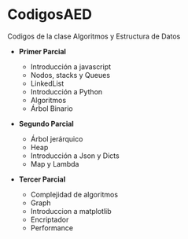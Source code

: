 # CodigosAED

Codigos de la clase Algoritmos y Estructura de Datos

* **Primer Parcial**
  * Introducción a javascript
  * Nodos, stacks y Queues
  * LinkedList
  * Introducción a Python
  * Algoritmos
  * Árbol Binario
 
* **Segundo Parcial**
  * Árbol jerárquico
  * Heap
  * Introducción a Json y Dicts
  * Map y Lambda
  
* **Tercer Parcial**
  * Complejidad de algoritmos
  * Graph
  * Introduccion a matplotlib
  * Encriptador
  * Performance
 

